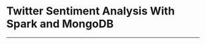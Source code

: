 # Twitter Sentiment Analysis With Spark and MongoDB
-------------------------------------------------
